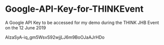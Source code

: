 # Google-API-Key-for-THINKEvent
A Google API Key to be accessed for my demo during the THINK JHB Event on the 12 June 2019

AIzaSyA-iq_gm5WsvS92wjjLJ6m9BoOJaAJrHDo

